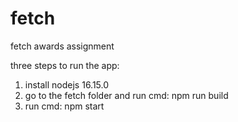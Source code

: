 # fetch
fetch awards assignment

three steps to run the app:
1. install nodejs 16.15.0
2. go to the fetch folder and run cmd: npm run build
3. run cmd: npm start
